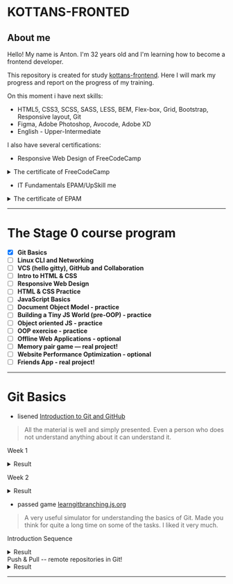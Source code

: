 # KOTTANS-FRONTED

## About me

Hello! My name is Anton. I'm 32 years old and I'm learning how to become a frontend developer.

This repository is created for study [kottans-frontend](https://github.com/kottans/frontend/blob/2022_UA/README.md). Here I will mark my progress and report on the progress of my training.

On this moment i have next skills:

- HTML5, CSS3, SCSS, SASS, LESS, BEM, Flex-box, Grid, Bootstrap, Responsive layout, Git
- Figma, Adobe Photoshop, Avocode, Adobe XD
- English - Upper-Intermediate

I also have several certifications:

- Responsive Web Design of FreeCodeCamp
<details>
    <summary>The certificate of FreeCodeCamp</summary>
    <img src="https://github.com/Marionetko/sertificates/blob/main/fcc_certificate.png">
</details>

- IT Fundamentals EPAM/UpSkill me
<details>
    <summary>The certificate of EPAM</summary>
    <img src="https://github.com/Marionetko/sertificates/blob/main/IT_Fundamentals_for_Ukrainian_Switchers_2022-1.png">
</details>

---

# The Stage 0 course program

- [x] **Git Basics**
- [ ] **Linux CLI and Networking**
- [ ] **VCS (hello gitty), GitHub and Collaboration**
- [ ] **Intro to HTML & CSS**
- [ ] **Responsive Web Design**
- [ ] **HTML & CSS Practice**
- [ ] **JavaScript Basics**
- [ ] **Document Object Model - practice**
- [ ] **Building a Tiny JS World (pre-OOP) - practice**
- [ ] **Object oriented JS - practice**
- [ ] **OOP exercise - practice**
- [ ] **Offline Web Applications - optional**
- [ ] **Memory pair game — real project!**
- [ ] **Website Performance Optimization - optional**
- [ ] **Friends App - real project!**

---

# Git Basics

- lisened [Introduction to Git and GitHub](https://www.coursera.org/learn/introduction-git-github)

> All the material is well and simply presented. Even a person who does not understand anything about it can understand it.

Week 1

<details>
    <summary>Result</summary>
    <img src="https://github.com/Marionetko/kottans-frontend/blob/main/00git_basics/Screenshot_3.jpg">
</details>

Week 2

<details>
    <summary>Result</summary>
    <img src="https://github.com/Marionetko/kottans-frontend/blob/main/00git_basics/Screenshot_4.jpg">
</details>

- passed game [learngitbranching.js.org](https://learngitbranching.js.org/)

> A very useful simulator for understanding the basics of Git. Made you think for quite a long time on some of the tasks. I liked it very much.

Introduction Sequence

<details>
    <summary>Result</summary>
    <img src="https://github.com/Marionetko/kottans-frontend/blob/main/00git_basics/Screenshot_1.jpg">
</details>
Push & Pull -- remote repositories in Git!
<details>
    <summary>Result</summary>
    <img src="https://github.com/Marionetko/kottans-frontend/blob/main/00git_basics/Screenshot_2.jpg">
</details>

---
